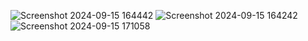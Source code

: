 ![Screenshot 2024-09-15 164442](https://github.com/user-attachments/assets/c305ea3b-a65b-4b00-9d19-288f95846bd0)
![Screenshot 2024-09-15 164242](https://github.com/user-attachments/assets/1db603e3-aae3-467c-858f-05334d64f5a7)
![Screenshot 2024-09-15 171058](https://github.com/user-attachments/assets/06855a6c-944f-489e-9ea2-7e187c5a2d5e)
